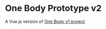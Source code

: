 # One Body Prototype v2

A Vue.js version of [One Body v1 project](https://github.com/tairea/one-body)
